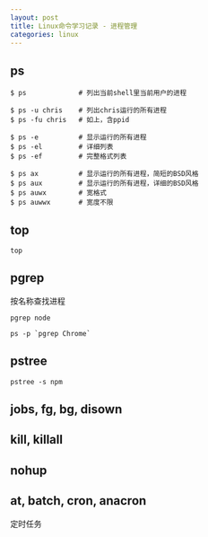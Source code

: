 ```yaml
---
layout: post
title: Linux命令学习记录 - 进程管理
categories: linux
---
```


## ps

```
$ ps             # 列出当前shell里当前用户的进程

$ ps -u chris    # 列出chris运行的所有进程
$ ps -fu chris   # 如上，含ppid

$ ps -e          # 显示运行的所有进程
$ ps -el         # 详细列表
$ ps -ef         # 完整格式列表

$ ps ax          # 显示运行的所有进程，简短的BSD风格
$ ps aux         # 显示运行的所有进程，详细的BSD风格
$ ps auwx        # 宽格式
$ ps auwwx       # 宽度不限
```

## top

```
top
```

## pgrep

按名称查找进程

```
pgrep node

ps -p `pgrep Chrome`
```

## pstree

```
pstree -s npm
```

## jobs, fg, bg, disown

## kill, killall

## nohup

## at, batch, cron, anacron

定时任务

